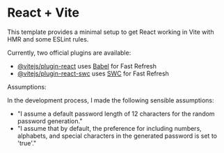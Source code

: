 # React + Vite

This template provides a minimal setup to get React working in Vite with HMR and some ESLint rules.

Currently, two official plugins are available:

- [@vitejs/plugin-react](https://github.com/vitejs/vite-plugin-react/blob/main/packages/plugin-react/README.md) uses [Babel](https://babeljs.io/) for Fast Refresh
- [@vitejs/plugin-react-swc](https://github.com/vitejs/vite-plugin-react-swc) uses [SWC](https://swc.rs/) for Fast Refresh


Assumptions:

In the development process, I made the following sensible assumptions:

* "I assume a default password length of 12 characters for the random password generation."
* "I assume that by default, the preference for including numbers, alphabets, and special characters in the generated password is set to 'true'."
